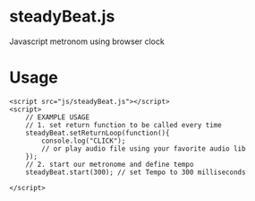 steadyBeat.js
===========

Javascript metronom using browser clock

Usage
===
    <script src="js/steadyBeat.js"></script>
    <script>
        // EXAMPLE USAGE
        // 1. set return function to be called every time
        steadyBeat.setReturnLoop(function(){
            console.log("CLICK");
            // or play audio file using your favorite audio lib
        });
        // 2. start our metronome and define tempo
        steadyBeat.start(300); // set Tempo to 300 milliseconds
        
    </script>